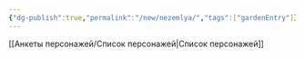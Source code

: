 ```yaml
---
{"dg-publish":true,"permalink":"/new/nezemlya/","tags":["gardenEntry"]}
---
```



[[Анкеты персонажей/Список персонажей\|Список персонажей]]